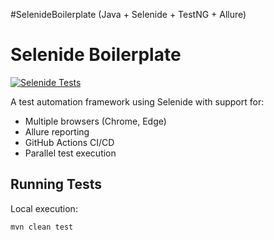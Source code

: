 #SelenideBoilerplate (Java + Selenide + TestNG + Allure)

# Selenide Boilerplate

[![Selenide Tests](https://github.com/{username}/{repo-name}/actions/workflows/test.yml/badge.svg)](https://github.com/{username}/{repo-name}/actions/workflows/test.yml)

A test automation framework using Selenide with support for:
- Multiple browsers (Chrome, Edge)
- Allure reporting
- GitHub Actions CI/CD
- Parallel test execution

## Running Tests

Local execution:

```bash
mvn clean test
```
